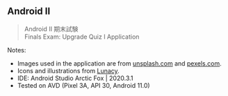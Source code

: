 ## Android II
> Android II 期末試験  
> Finals Exam: Upgrade Quiz I Application

Notes:
- Images used in the application are from [unsplash.com](https://unsplash.com/) and [pexels.com](https://www.pexels.com/).
- Icons and illustrations from [Lunacy](https://icons8.com/lunacy).
- IDE: Android Studio Arctic Fox | 2020.3.1
- Tested on AVD (Pixel 3A, API 30, Android 11.0)